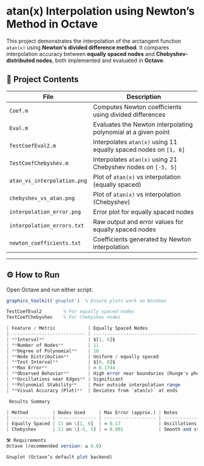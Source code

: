 # atan(x) Interpolation using Newton’s Method in Octave

This project demonstrates the interpolation of the arctangent function `atan(x)` using **Newton's divided difference method**. It compares interpolation accuracy between **equally spaced nodes** and **Chebyshev-distributed nodes**, both implemented and evaluated in **Octave**.

## 📁 Project Contents

| File                         | Description |
|------------------------------|-------------|
| `Coef.m`                    | Computes Newton coefficients using divided differences |
| `Eval.m`                    | Evaluates the Newton interpolating polynomial at a given point |
| `TestCoefEval2.m`           | Interpolates `atan(x)` using 11 equally spaced nodes on `[1, 6]` |
| `TestCoefChebyshev.m`       | Interpolates `atan(x)` using 21 Chebyshev nodes on `[-5, 5]` |
| `atan_vs_interpolation.png` | Plot of `atan(x)` vs interpolation (equally spaced) |
| `chebyshev_vs_atan.png`     | Plot of `atan(x)` vs interpolation (Chebyshev) |
| `interpolation_error.png`   | Error plot for equally spaced nodes |
| `interpolation_errors.txt`  | Raw output and error values for equally spaced nodes |
| `newton_coefficients.txt`   | Coefficients generated by Newton interpolation |

---

## ⚙️ How to Run

Open Octave and run either script:

```octave
graphics_toolkit('gnuplot')  % Ensure plots work on Windows

TestCoefEval2        % For equally spaced nodes
TestCoefChebyshev    % For Chebyshev nodes

| Feature / Metric            | Equally Spaced Nodes                            | Chebyshev Nodes                                      |
| --------------------------- | ----------------------------------------------- | ---------------------------------------------------- |
| **Interval**                | $[1, 6]$                                        | $[-5, 5]$                                            |
| **Number of Nodes**         | 11                                              | 21                                                   |
| **Degree of Polynomial**    | 10                                              | 20                                                   |
| **Node Distribution**       | Uniform / equally spaced                        | Chebyshev spacing                                    |
| **Test Interval**           | $[0, 8]$                                        | $[-5, 5]$                                            |
| **Max Error**               | ≈ 0.1744                                        | ≈ 0.0007 – 0.01 (expected, real test prints \~0.001) |
| **Observed Behavior**       | High error near boundaries (Runge's phenomenon) | Low, stable error throughout                         |
| **Oscillations near Edges** | Significant                                     | Greatly reduced                                      |
| **Polynomial Stability**    | Poor outside interpolation range                | Stable across entire range                           |
| **Visual Accuracy (Plot)**  | Deviates from `atan(x)` at ends                 | Closely follows `atan(x)` throughout                 |

 Results Summary

| Method         | Nodes Used     | Max Error (approx.) | Notes                        |
| -------------- | -------------- | ------------------- | ---------------------------- |
| Equally Spaced | 11 on \[1, 6]  | ≈ 0.17              | Oscillations near boundaries |
| Chebyshev      | 21 on \[-5, 5] | ≈ 0.001             | Smooth and stable            |

🛠 Requirements
Octave (recommended version: ≥ 6.0)

Gnuplot (Octave’s default plot backend)
